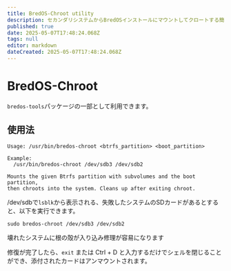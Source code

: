 ```yaml
---
title: BredOS-Chroot utility
description: セカンダリシステムからBredOSインストールにマウントしてクロートする簡単なツール
published: true
date: 2025-05-07T17:48:24.068Z
tags: null
editor: markdown
dateCreated: 2025-05-07T17:48:24.068Z
---
```


# BredOS-Chroot

`bredos-tools`パッケージの一部として利用できます。

## 使用法

```
Usage: /usr/bin/bredos-chroot <btrfs_partition> <boot_partition>

Example:
  /usr/bin/bredos-chroot /dev/sdb3 /dev/sdb2

Mounts the given Btrfs partition with subvolumes and the boot partition,
then chroots into the system. Cleans up after exiting chroot.
```

/dev/sdbで`lsblk`から表示される、失敗したシステムのSDカードがあるとすると、以下を実行できます。

```
sudo bredos-chroot /dev/sdb3 /dev/sdb2
```

壊れたシステムに根の殻が入り込み修理が容易になります

修復が完了したら、`exit` または Ctrl + D と入力するだけでシェルを閉じることができ、添付されたカードはアンマウントされます。